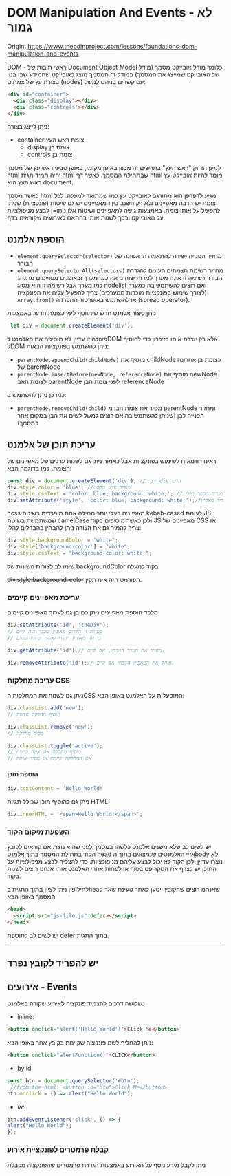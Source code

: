 # DOM Manipulation And Events - לא גמור
Origin: https://www.theodinproject.com/lessons/foundations-dom-manipulation-and-events

DOM - ראשי תיבות של Document Object Model 
כלומר מודל אובייקט מסמך (מודל של האובייקט שמייצג את המסמך)
במודל זה המסמך מוצג כאובייקט שהמידע שבו בנוי בצורת עץ של צמתים (nodes) עם קשרים בניהם
למשל: 
``` html
<div id="container">
  <div class="display"></div>
  <div class="controls"></div>
</div>
```
ניתן לייצג בצורה:

* container צומת ראש העץ
  * display צומת בן
  * controls צומת בן

למען הדיוק "ראש העץ" בתרשים זה מכוון באופן מקומי, באופן טבעי ראש עץ של מסמך html יהיה תמיד תגית html שבתחילת המסמך. כאשר דף html מומר להיות אובייקט עץ ראש העץ הוא document.

כאשר מסמך html מגיע לדפדפן הוא מתורגם לאובייקט עץ כמו שמתואר למעלה. לכל צומת יש הרבה מאפיינים ולא רק השם. בין המאפיינים יש גם שיטות (פונקציות) שניתן להפעיל על אותו צומת. באמצעות גישה למאפיינים ושיטות אלו ניתו=ן לבצע מניפולציות על האובייקט ובכך לשנות אותו בהתאם לאירועים שקוראים בדף. 

## הוספת אלמנט

* ```element.querySelector(selector)```  מחזיר הפנייה ישירה להתאמה הראשונה של הבורר  
* ```element.querySelectorAll(selectors)```  מחזיר רשימת הצמתים העונים להגדרת הבורר 
  רשימה זו אינה מערך למרות שזה נראה כמו מערך ובאופנים מסויימים מתנהג כמו מערך אבל רשימה זו היא מסוג nodelist ואם רוצים להשתמש בה כמערך (לצורך שימוש בפונקציות מוכרות ממערכים) צריך להפעיל עליה את הפונקציה ```Array.from()``` או להשתמש באופרטור ההפרדה (spread operator).

ניתן ליצור אלמנט חדש שיתווסף לעץ כצומת חדש. באמצעות 
``` javascript
 let div = document.createElement('div');
 ```
 פעולה זו עדיין לא מוסיפה את האלמנט לDOM אלא רק יוצרת אותו בזיכרון כדי להוסיף לDOM ניתן להשתמש בפונקציות הבאות:

 * ```parentNode.appendChild(childNode)``` מוסיף את childNode כצומת בן אחרונה של  parentNode
 * ```parentNode.insertBefore(newNode, referenceNode)``` מוסיף את  newNode לצומת האב parentNode לפני צומת הבן referenceNode

כמו כן ניתן להשתמש ב:
 * ```parentNode.removeChild(child)``` מסיר את צומת הבן מ parentNode ומחזיר הפנייה לבן (שניתן להשתמש בה אם רוצים למשל לשים את הבן במקום אחר במסמך)

## עריכת תוכן של אלמנט  

  ראינו דוגמאות לשימוש בפונקציות אבל כאמור ניתן גם לשנות ערכים של מאפיינים של הצומת. כמו בדוגמה הבא:
```javascript
const div = document.createElement('div'); // יוצר div חדש 
div.style.color = 'blue'; //מגדיר צבע טקסט                     
div.style.cssText = 'color: blue; background: white;'; // מגדיר מספר כללי css
div.setAttribute('style', 'color: blue; background: white;');//מגדיר מאפיין 
  ```

בcss מאפיינים בעלי יותר ממילה אחת מופרדים בשיטת
kebab-cased לעומת JS שמשתמשת בשיטת camelCase ולכן כאשר מוסיפים בקוד JS מאפיינים של CSS אז צריך להמיר גם את הצורה ניתן להבחין בהבדלים להלן:
```javascript
div.style.backgroundColor = "white";
div.style['background-color'] = "white";
div.style.cssText = "background-color: white;";
```
שימו לב לצורות השונות של backgroundColor בקוד למעלה

~~div.style.background-color~~ הפורמט הזה אינו תקין.

### עריכת מאפיינים קיימים

מלבד הוספת מאפיינים ניתן כמובן גם לערוך מאפיינים קיימים:

```javascript
div.setAttribute('id', 'theDiv');
// פעולה זו תדרוס מאפיין שכבר היה קיים
// כי זהו מאפיין ייחודי ואסור שיהיו שניים

div.getAttribute('id');// מחזיר את הערך הנוכחי, אם קיים.

div.removeAttribute('id');// מוחק את המאפיין הנוכחי אם קיים.                                     
```
### עריכת מחלקות CSS
ניתן גם לשנות את המחלקות הCSS המופעלות על האלמנט באופן הבא:

```javascript
div.classList.add('new');                                      
// מוסיף מחלקה חדשה

div.classList.remove('new');                                   
// מסיר מחלקה

div.classList.toggle('active');                                
// מוסיף מחלקה אם אינה קיימת
// אם המחלקה קיימת אז מסיר אותה
```

#### הוספת תוכן
```javascript
div.textContent = 'Hello World!' 
```
ניתן גם להוסיף תוכן שכולל תגיות HTML:

```javascript 
div.innerHTML = '<span>Hello World!</span>';  
```
### השפעת מיקום הקוד
יש לשים לב שלא משנים אלמנט כלשהו במסמך לפני שהוא נוצר. אם קוראים לקובץ הקוד בתחילת המסמך בתוך אלמנט head אזיי האלמנטים שנמצאים בתוך הbody לא נוצרו עדיין ולכן הקוד לא יכול לבצע עליהם מניפולציות. כדי להצליח לבצע מניפולציות על התוכן יש לצרף את הסקריפט בסוף או לפחות אחרי האלמנט אותו אנחנו רוצים לשנות בקוד. 

לחילופין ניתן לציין בתוך התגית בhead שאנחנו רוצים שהקובץ ייטען לאחר טעינת שאר המסמך באופן הבא
```html
<head>
  <script src="js-file.js" defer></script>
</head>
```
יש לשים לב לתוספת defer בתוך התגית.

---
יש להפריד לקובץ נפרד
---
## אירועים - Events
שלושה דרכים להצמיד פונקציה לאירוע שקורה באלמנט:
 * inline:
  ```html
  <button onclick="alert('Hello World')">Click Me</button>
  ```
  ניתן להחליף לשם פונקציה שקיימת בקובץ אחר באופן הבא:
  ```html
  <button onclick="alertFunction()">CLICK</button>
  ```
 * by id
  ```javascript
  const btn = document.querySelector('#btn');
   //from the html: <button id="btn">Click Me</button>
  btn.onclick = () => alert("Hello World");
  ```
 * או:
  ```javascript
  btn.addEventListener('click', () => {
  alert("Hello World");
});
  ```
###  קבלת פרמטרים לפונקציית אירוע
ניתן לקבל מידע נוסף על האירוע באמצעות הגדרת פרמטרים שהפונקציה מקבלת 

